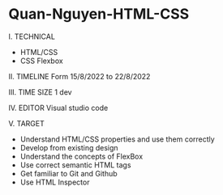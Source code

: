 # Quan-Nguyen-HTML-CSS

I. TECHNICAL		
- HTML/CSS
- CSS Flexbox

II. TIMELINE
Form 15/8/2022 to 22/8/2022 

III. TIME SIZE
1 dev

IV. EDITOR
Visual studio code

V. TARGET
- Understand HTML/CSS properties and use them correctly
- Develop from existing design
- Understand the concepts of FlexBox
- Use correct semantic HTML tags
- Get familiar to Git and Github
- Use HTML Inspector 